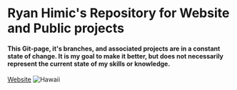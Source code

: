 

# Ryan Himic's Repository for Website and Public projects

#### This Git-page, it's branches, and associated projects are in a constant state of change. It is my goal to make it better, but does not necessarily represent the current state of my skills or knowledge.

[Website](https://rjh22.github.io/RH_Website)
![Hawaii](https://rjh22.github.io/RH_Website/images/Hawaii-city.jpeg)
